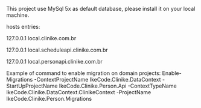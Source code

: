 This project use MySql 5x  as default database, please install it on your local machine.

hosts entries:

127.0.0.1 local.clinike.com.br

127.0.0.1 local.scheduleapi.clinike.com.br

127.0.0.1 local.personapi.clinike.com.br

Example of command to enable migration on domain projects:
Enable-Migrations -ContextProjectName IkeCode.Clinike.DataContext -StartUpProjectName IkeCode.Clinike.Person.Api -ContextTypeName IkeCode.Clinike.DataContext.ClinikeContext -ProjectName IkeCode.Clinike.Person.Migrations
